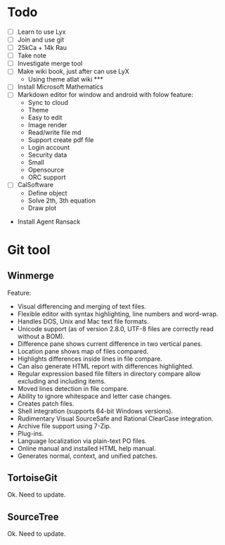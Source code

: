 # Todo
- [ ] Learn to use Lyx
- [ ] Join and use git
- [ ] 25kCa + 14k Rau
- [ ] Take note
- [ ] Investigate merge tool
- [ ] Make wiki book, just after can use LyX
  + Using theme atlat wiki ***
- [ ] Install Microsoft Mathematics
- [ ] Markdown editor for window and android with folow feature:
  + Sync to cloud
  + Theme
  + Easy to edit
  + Image render
  + Read/write file md
  + Support create pdf file
  + Login account
  + Security data
  + Small
  + Opensource
  + ORC support
- [ ] CalSoftware
  + Define object
  + Solve 2th, 3th equation
  + Draw plot
- Install Agent Ransack

# Git tool
## Winmerge

Feature:

- Visual differencing and merging of text files.
- Flexible editor with syntax highlighting, line numbers and word-wrap.
- Handles DOS, Unix and Mac text file formats.
- Unicode support (as of version 2.8.0, UTF-8 files are correctly read without a BOM).
- Difference pane shows current difference in two vertical panes.
- Location pane shows map of files compared.
- Highlights differences inside lines in file compare.
- Can also generate HTML report with differences highlighted.
- Regular expression based file filters in directory compare allow excluding and including items.
- Moved lines detection in file compare.
- Ability to ignore whitespace and letter case changes.
- Creates patch files.
- Shell integration (supports 64-bit Windows versions).
- Rudimentary Visual SourceSafe and Rational ClearCase integration.
- Archive file support using 7-Zip.
- Plug-ins.
- Language localization via plain-text PO files.
- Online manual and installed HTML help manual.
- Generates normal, context, and unified patches.

## TortoiseGit
Ok. Need to update.
## SourceTree
Ok. Need to update.
